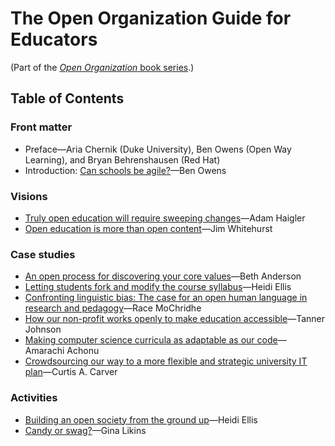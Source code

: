 # The Open Organization Guide for Educators

(Part of the [_Open Organization_ book series](https://opensource.com/open-organization/resources/book-series).)

## Table of Contents

### Front matter

- Preface—Aria Chernik (Duke University), Ben Owens (Open Way Learning), and Bryan Behrenshausen (Red Hat)
- Introduction: [Can schools be agile?](https://opensource.com/open-organization/19/4/education-culture-continuous-improvement)—Ben Owens

### Visions

- [Truly open education will require sweeping changes](https://opensource.com/open-organization/18/1/open-education-public-mission)—Adam Haigler
- [Open education is more than open content](https://opensource.com/open-organization/16/8/harnessing-power-open-education)—Jim Whitehurst

### Case studies

- [An open process for discovering your core values](https://opensource.com/open-organization/16/6/opening-discover-education-centers-core-values)—Beth Anderson
- [Letting students fork and modify the course syllabus](https://opensource.com/open-organization/18/11/making-course-syllabus-open)—Heidi Ellis
- [Confronting linguistic bias: The case for an open human language in research and pedagogy](https://opensource.com/open-organization/19/4/open-language-for-open-education)—Race MoChridhe
- [How our non-profit works openly to make education accessible](https://opensource.com/open-organization/19/2/building-curriculahub)—Tanner Johnson
- [Making computer science curricula as adaptable as our code](https://opensource.com/open-organization/19/4/adaptable-curricula-computer-science)—Amarachi Achonu
- [Crowdsourcing our way to a more flexible and strategic university IT plan](https://opensource.com/open-organization/17/10/uab-100-wins-through-crowdsourcing)—Curtis A. Carver

### Activities

- [Building an open society from the ground up](https://opensource.com/open-organization/18/1/imagining-open-communities)—Heidi Ellis
- [Candy or swag?](https://opensource.com/education/16/6/candy-or-swag-game-teaching-open-source-kids)—Gina Likins
